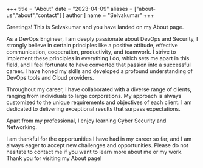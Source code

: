 +++
title = "About"
date = "2023-04-09"
aliases = ["about-us","about","contact"]
[ author ]
  name = "Selvakumar"
+++


Greetings! This is Selvakumar and you have landed on my About page. 

As a DevOps Engineer, I am deeply passionate about DevOps and Security, I strongly believe in certain principles like a positive attitude, effective communication, cooperation, productivity, and teamwork. I strive to implement these principles in everything I do, which sets me apart in this field, and I feel fortunate to have converted that passion into a successful career. I have honed my skills and developed a profound understanding of DevOps tools and Cloud providers.

Throughout my career, I have collaborated with a diverse range of clients, ranging from individuals to large corporations. My approach is always customized to the unique requirements and objectives of each client. I am dedicated to delivering exceptional results that surpass expectations.

Apart from my professional, I enjoy learning Cyber Security and Networking.

I am thankful for the opportunities I have had in my career so far, and I am always eager to accept new challenges and opportunities. Please do not hesitate to contact me if you want to learn more about me or my work. Thank you for visiting my About page!
